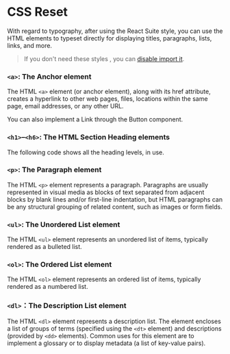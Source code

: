 # CSS Reset

With regard to typography, after using the React Suite style, you can use the HTML elements to typeset directly for displaying titles, paragraphs, lists, links, and more.

> If you don't need these styles , you can [disable import it][config-reset-import].

### `<a>`: The Anchor element

The HTML `<a>` element (or anchor element), along with its href attribute, creates a hyperlink to other web pages, files, locations within the same page, email addresses, or any other URL.

You can also implement a Link through the Button component.

<!--{include:`anchor.md`}-->

### `<h1>`–`<h6>`: The HTML Section Heading elements

The following code shows all the heading levels, in use.

<!--{include:`heading.md`}-->

### `<p>`: The Paragraph element

The HTML `<p>` element represents a paragraph. Paragraphs are usually represented in visual media as blocks of text separated from adjacent blocks by blank lines and/or first-line indentation, but HTML paragraphs can be any structural grouping of related content, such as images or form fields.

<!--{include:`paragraph.md`}-->

### `<ul>`: The Unordered List element

The HTML `<ul>` element represents an unordered list of items, typically rendered as a bulleted list.

<!--{include:`list-ul.md`}-->

### `<ol>`: The Ordered List element

The HTML `<ol>` element represents an ordered list of items, typically rendered as a numbered list.

<!--{include:`list-ol.md`}-->

### `<dl>`：The Description List element

The HTML `<dl>` element represents a description list. The element encloses a list of groups of terms (specified using the `<dt>` element) and descriptions (provided by `<dd>` elements). Common uses for this element are to implement a glossary or to display metadata (a list of key-value pairs).

<!--{include:`list-dl.md`}-->

[config-reset-import]: /en/guide/themes#Disable%20styles%20reset
